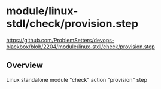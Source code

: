 # module/linux-stdl/check/provision.step

https://github.com/ProblemSetters/devops-blackbox/blob/2204/module/linux-stdl/check/provision.step

## Overview

Linux standalone module "check" action "provision" step


